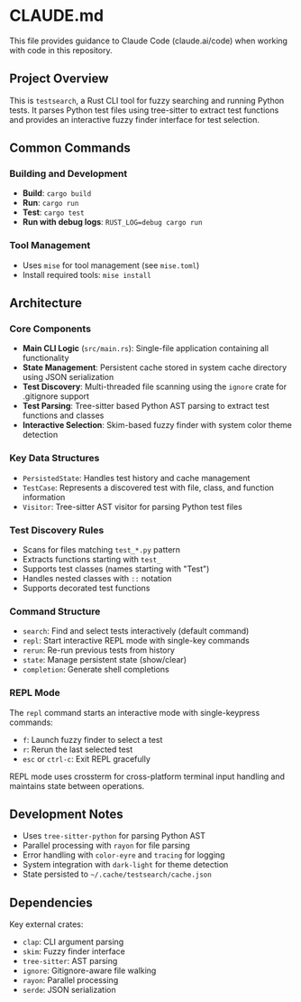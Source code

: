 # CLAUDE.md

This file provides guidance to Claude Code (claude.ai/code) when working with code in this repository.

## Project Overview

This is `testsearch`, a Rust CLI tool for fuzzy searching and running Python tests. It parses Python test files using tree-sitter to extract test functions and provides an interactive fuzzy finder interface for test selection.

## Common Commands

### Building and Development
- **Build**: `cargo build`
- **Run**: `cargo run`
- **Test**: `cargo test`
- **Run with debug logs**: `RUST_LOG=debug cargo run`

### Tool Management
- Uses `mise` for tool management (see `mise.toml`)
- Install required tools: `mise install`

## Architecture

### Core Components

- **Main CLI Logic** (`src/main.rs`): Single-file application containing all functionality
- **State Management**: Persistent cache stored in system cache directory using JSON serialization
- **Test Discovery**: Multi-threaded file scanning using the `ignore` crate for .gitignore support
- **Test Parsing**: Tree-sitter based Python AST parsing to extract test functions and classes
- **Interactive Selection**: Skim-based fuzzy finder with system color theme detection

### Key Data Structures

- `PersistedState`: Handles test history and cache management
- `TestCase`: Represents a discovered test with file, class, and function information
- `Visitor`: Tree-sitter AST visitor for parsing Python test files

### Test Discovery Rules

- Scans for files matching `test_*.py` pattern
- Extracts functions starting with `test_`
- Supports test classes (names starting with "Test")
- Handles nested classes with `::` notation
- Supports decorated test functions

### Command Structure

- `search`: Find and select tests interactively (default command)
- `repl`: Start interactive REPL mode with single-key commands
- `rerun`: Re-run previous tests from history
- `state`: Manage persistent state (show/clear)
- `completion`: Generate shell completions

### REPL Mode

The `repl` command starts an interactive mode with single-keypress commands:
- `f`: Launch fuzzy finder to select a test
- `r`: Rerun the last selected test  
- `esc` or `ctrl-c`: Exit REPL gracefully

REPL mode uses crossterm for cross-platform terminal input handling and maintains state between operations.

## Development Notes

- Uses `tree-sitter-python` for parsing Python AST
- Parallel processing with `rayon` for file parsing
- Error handling with `color-eyre` and `tracing` for logging
- System integration with `dark-light` for theme detection
- State persisted to `~/.cache/testsearch/cache.json`

## Dependencies

Key external crates:
- `clap`: CLI argument parsing
- `skim`: Fuzzy finder interface
- `tree-sitter`: AST parsing
- `ignore`: Gitignore-aware file walking
- `rayon`: Parallel processing
- `serde`: JSON serialization